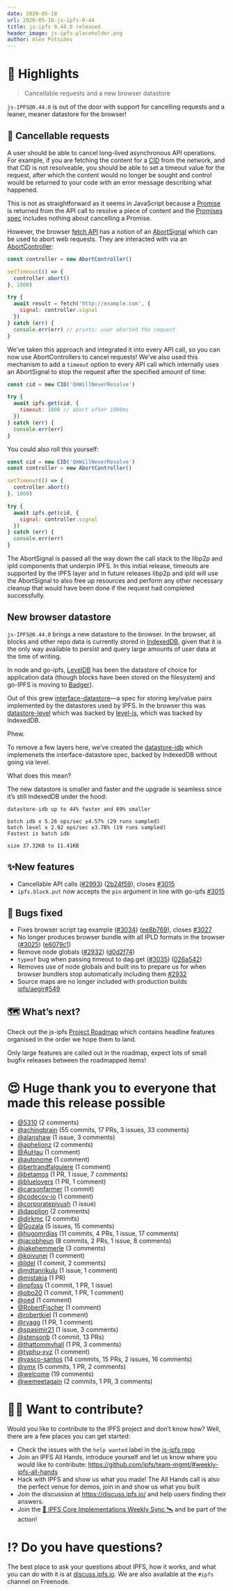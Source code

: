 ```yaml
---
date: 2020-05-18
url: 2020-05-18-js-ipfs-0-44
title: js-ipfs 0.44.0 released
header_image: js-ipfs-placeholder.png
author: Alex Potsides
---
```


# 🔦 Highlights

> Cancellable requests and a new browser datastore

`js-IPFS@0.44.0` is out of the door with support for cancelling requests and a leaner, meaner datastore for the browser!

## 🤖 Cancellable requests

A user should be able to cancel long-lived asynchronous API operations. For example, if you are fetching the content for a [CID][] from the network, and that CID is not resolveable, you should be able to set a timeout value for the request, after which the content would no longer be sought and control would be returned to your code with an error message describing what happened.

This is not as straightforward as it seems in JavaScript because a [Promise](https://developer.mozilla.org/en-US/docs/Web/JavaScript/Reference/Global_Objects/Promise) is returned from the API call to resolve a piece of content and the [Promises spec](https://promisesaplus.com/) includes nothing about cancelling a Promise.

However, the browser [fetch API](https://developer.mozilla.org/en-US/docs/Web/API/Fetch_API) has a notion of an [AbortSignal](https://developer.mozilla.org/en-US/docs/Web/API/AbortSignal) which can be used to abort web requests. They are interacted with via an [AbortController](https://developer.mozilla.org/en-US/docs/Web/API/AbortController):

```javascript
const controller = new AbortController()

setTimeout(() => {
  controller.abort()
}, 1000)

try {
  await result = fetch('http://example.com', {
    signal: controller.signal
  })
} catch (err) {
  console.err(err) // prints: user aborted the request
}
```

We’ve taken this approach and integrated it into every API call, so you can now use AbortControllers to cancel requests! We’ve also used this mechanism to add a `timeout` option to every API call which internally uses an AbortSignal to stop the request after the specified amount of time:

```javascript
const cid = new CID('QmWillNeverResolve')

try {
  await ipfs.get(cid, {
    timeout: 1000 // abort after 1000ms
  })
} catch (err) {
  console.err(err)
}
```

You could also roll this yourself:

```javascript
const cid = new CID('QmWillNeverResolve')
const controller = new AbortController()

setTimeout(() => {
  controller.abort()
}, 1000)

try {
  await ipfs.get(cid, {
    signal: controller.signal
  })
} catch (err) {
  console.err(err)
}
```

The AbortSignal is passed all the way down the call stack to the libp2p and ipld components that underpin IPFS. In this initial release, timeouts are supported by the IPFS layer and in future releases libp2p and ipld will use the AbortSignal to also free up resources and perform any other necessary cleanup that would have been done if the request had completed successfully.

## New browser datastore

`js-IPFS@0.44.0` brings a new datastore to the browser. In the browser, all blocks and other repo data is currently stored in [IndexedDB](https://developer.mozilla.org/en-US/docs/Web/API/IndexedDB_API), given that it is the only way available to persist and query large amounts of user data at the time of writing.

In node and go-ipfs, [LevelDB](https://en.wikipedia.org/wiki/LevelDB) has been the datastore of choice for application data (though blocks have been stored on the filesystem) and go-IPFS is moving to [Badger](https://dgraph.io/blog/post/badger/)).

Out of this grew [interface-datastore](https://github.com/ipfs/interface-datastore)—a spec for storing key/value pairs implemented by the datastores used by IPFS. In the browser this was [datastore-level](https://github.com/ipfs/js-datastore-level) which was backed by [level-js](https://www.npmjs.com/package/level-js), which was backed by IndexedDB.

Phew.

To remove a few layers here, we’ve created the [datastore-idb](https://github.com/ipfs/js-datastore-idb) which implemenets the interface-datastore spec, backed by IndexedDB without going via level.

What does this mean?

The new datastore is smaller and faster and the upgrade is seamless since it’s still IndexedDB under the hood:

```
datastore-idb up to 44% faster and 69% smaller

batch idb x 5.26 ops/sec ±4.57% (29 runs sampled)
batch level x 2.92 ops/sec ±3.76% (19 runs sampled)
Fastest is batch idb

size 37.32KB to 11.41KB
```

## ✨New features

* Cancellable API calls ([#2993](https://github.com/ipfs/js-ipfs/issues/2993)) ([2b24f59](https://github.com/ipfs/js-ipfs/commit/2b24f590041a0df9da87b75ae2344232fe22fe3a)), closes [#3015](https://github.com/ipfs/js-ipfs/issues/3015)
* `ipfs.block.put` now accepts the `pin` argument in line with go-ipfs [#3015](https://github.com/ipfs/js-ipfs/issues/3015)

## 🦟 Bugs fixed

* Fixes browser script tag example ([#3034](https://github.com/ipfs/js-ipfs/issues/3034)) ([ee8b769](https://github.com/ipfs/js-ipfs/commit/ee8b769b96f7e3c8414bbf85853ab4e21e8fd11c)), closes [#3027](https://github.com/ipfs/js-ipfs/issues/3027)
* No longer produces browser bundle with all IPLD formats in the browser ([#3025](https://github.com/ipfs/js-ipfs/issues/3025)) ([e6079c1](https://github.com/ipfs/js-ipfs/commit/e6079c17d5656e92dd5191f0581000c6a782c7ed))
* Remove node globals ([#2932](https://github.com/ipfs/js-ipfs/issues/2932)) ([d0d2f74](https://github.com/ipfs/js-ipfs/commit/d0d2f74cef4e439c6d2baadba1f1f9f52534fcba))
* `typeof` bug when passing timeout to dag.get ([#3035](https://github.com/ipfs/js-ipfs/issues/3035)) ([026a542](https://github.com/ipfs/js-ipfs/commit/026a5423e00992968840c9236afe47bdab9ee834))
* Removes use of node globals and built ins to prepare us for when browser bundlers stop automatically including them [#2932](https://github.com/ipfs/js-ipfs/pull/2932)
* Source maps are no longer included with production builds [ipfs/aegir#549](https://github.com/ipfs/aegir/pull/549)

## 🗺️ What’s next?

Check out the js-ipfs [Project Roadmap](https://github.com/orgs/ipfs/projects/6) which contains headline features organised in the order we hope them to land.

Only large features are called out in the roadmap, expect lots of small bugfix releases between the roadmapped items!

# 😍 Huge thank you to everyone that made this release possible

* [@5310](https://github.com/5310) (2 comments)
* [@achingbrain](https://github.com/achingbrain) (55 commits, 17 PRs, 3 issues, 33 comments)
* [@alanshaw](https://github.com/alanshaw) (1 issue, 3 comments)
* [@aphelionz](https://github.com/aphelionz) (2 comments)
* [@AuHau](https://github.com/AuHau) (1 comment)
* [@autonome](https://github.com/autonome) (1 comment)
* [@bertrandfalguiere](https://github.com/bertrandfalguiere) (1 comment)
* [@betamos](https://github.com/betamos) (1 PR, 1 issue, 7 comments)
* [@bluelovers](https://github.com/bluelovers) (1 PR, 1 comment)
* [@carsonfarmer](https://github.com/carsonfarmer) (1 commit)
* [@codecov-io](https://github.com/codecov-io) (1 comment)
* [@corporatepiyush](https://github.com/corporatepiyush) (1 issue)
* [@dapplion](https://github.com/dapplion) (2 comments)
* [@dirkmc](https://github.com/dirkmc) (2 commits)
* [@Gozala](https://github.com/Gozala) (5 issues, 15 comments)
* [@hugomrdias](https://github.com/hugomrdias) (11 commits, 4 PRs, 1 issue, 17 comments)
* [@jacobheun](https://github.com/jacobheun) (8 commits, 2 PRs, 1 issue, 8 comments)
* [@jakehemmerle](https://github.com/jakehemmerle) (3 comments)
* [@koivunej](https://github.com/koivunej) (1 comment)
* [@lidel](https://github.com/lidel) (1 commit, 2 comments)
* [@mdtanrikulu](https://github.com/mdtanrikulu) (1 issue, 1 comment)
* [@mistakia](https://github.com/mistakia) (1 PR)
* [@npfoss](https://github.com/npfoss) (1 commit, 1 PR, 1 issue)
* [@obo20](https://github.com/obo20) (1 commit, 1 PR, 1 comment)
* [@oed](https://github.com/oed) (1 comment)
* [@RobertFischer](https://github.com/RobertFischer) (1 comment)
* [@robertkiel](https://github.com/robertkiel) (1 comment)
* [@rvagg](https://github.com/rvagg) (1 PR, 1 comment)
* [@spasimir21](https://github.com/spasimir21) (1 issue, 3 comments)
* [@stensonb](https://github.com/stensonb) (1 commit, 13 PRs)
* [@thattommyhall](https://github.com/thattommyhall) (1 PR, 3 comments)
* [@typhu-xyz](https://github.com/typhu-xyz) (1 comment)
* [@vasco-santos](https://github.com/vasco-santos) (14 commits, 15 PRs, 2 issues, 16 comments)
* [@vmx](https://github.com/vmx) (5 commits, 1 PR, 2 comments)
* [@welcome](undefined) (19 comments)
* [@wemeetagain](https://github.com/wemeetagain) (2 commits, 1 PR, 3 comments)

# 🙌🏽 Want to contribute?

Would you like to contribute to the IPFS project and don’t know how? Well, there are a few places you can get started:

- Check the issues with the `help wanted` label in the [js-ipfs repo](https://github.com/ipfs/js-ipfs/issues?q=is%3Aopen+is%3Aissue+label%3A%22help+wanted%22)
- Join an IPFS All Hands, introduce yourself and let us know where you would like to contribute: https://github.com/ipfs/team-mgmt/#weekly-ipfs-all-hands
- Hack with IPFS and show us what you made! The All Hands call is also the perfect venue for demos, join in and show us what you built
- Join the discussion at https://discuss.ipfs.io/ and help users finding their answers.
- Join the [🚀 IPFS Core Implementations Weekly Sync 🛰](https://github.com/ipfs/team-mgmt/issues/992) and be part of the action!

# ⁉️ Do you have questions?

The best place to ask your questions about IPFS, how it works, and what you can do with it is at [discuss.ipfs.io](https://discuss.ipfs.io). We are also available at the `#ipfs` channel on Freenode.

[UnixFS]: https://docs.ipfs.io/guides/concepts/unixfs/
[CID]: https://docs.ipfs.io/guides/concepts/cid/
[MFS]: https://docs.ipfs.io/guides/concepts/mfs/
[libp2p]: https://github.com/libp2p/js-libp2p
[ipld]: https://github.com/ipld/js-ipld
